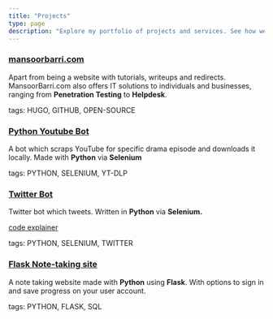 ```yaml
---
title: "Projects"
type: page
description: "Explore my portfolio of projects and services. See how we can help you achieve your goals. Visit my projects page."
---
```



### [mansoorbarri.com](https://github.com/mansoorbarri/website)
Apart from being a website with tutorials, writeups and redirects. MansoorBarri.com also offers IT solutions to individuals and businesses, ranging from **Penetration Testing** to **Helpdesk**.

tags: HUGO, GITHUB, OPEN-SOURCE


### [Python Youtube Bot](https://github.com/mansoorbarri/PythonScripts/blob/main/YoutubeWebscraper.py)
A bot which scraps YouTube for specific drama episode and downloads it locally. Made with **Python** via **Selenium**

tags: PYTHON, SELENIUM, YT-DLP

### [Twitter Bot](https://github.com/mansoorbarri/PythonScripts/blob/main/twitter-bot.py)
Twitter bot which tweets. Written in **Python** via **Selenium.**

[code explainer](https://mansoor.cf/posts/twitter-bot)

tags: PYTHON, SELENIUM, TWITTER

### [Flask Note-taking site](https://github.com/mansoorbarri/Flask-Website)
A note taking website made with **Python** using **Flask**. With options to sign in and save progress on your user account.

tags: PYTHON, FLASK, SQL